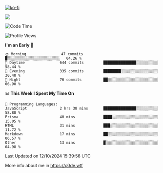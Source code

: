 [![ko-fi](https://ko-fi.com/img/githubbutton_sm.svg)](https://ko-fi.com/Z8Z4Y2LKX)

<a href="https://wakatime.com"><img src="https://wakatime.com/share/@c0dezin/b7f18a7c-ab3a-40b8-8bc7-b1b7bf71f1d6.svg" /></a>

<!--START_SECTION:waka-->
![Code Time](http://img.shields.io/badge/Code%20Time-117%20hrs%2012%20mins-blue)

![Profile Views](http://img.shields.io/badge/Profile%20Views-0-blue)

**I'm an Early 🐤** 

```text
🌞 Morning                47 commits          █░░░░░░░░░░░░░░░░░░░░░░░░   04.26 % 
🌆 Daytime                644 commits         ███████████████░░░░░░░░░░   58.44 % 
🌃 Evening                335 commits         ████████░░░░░░░░░░░░░░░░░   30.40 % 
🌙 Night                  76 commits          ██░░░░░░░░░░░░░░░░░░░░░░░   06.90 % 
```


📊 **This Week I Spent My Time On** 

```text
💬 Programming Languages: 
JavaScript               2 hrs 38 mins       ███████████████░░░░░░░░░░   58.88 % 
Prisma                   40 mins             ████░░░░░░░░░░░░░░░░░░░░░   15.05 % 
HTML                     31 mins             ███░░░░░░░░░░░░░░░░░░░░░░   11.72 % 
Markdown                 17 mins             ██░░░░░░░░░░░░░░░░░░░░░░░   06.57 % 
Other                    13 mins             █░░░░░░░░░░░░░░░░░░░░░░░░   04.98 % 
```


 Last Updated on 12/10/2024 15:39:56 UTC
<!--END_SECTION:waka-->

More info about me in https://c0de.wtf
